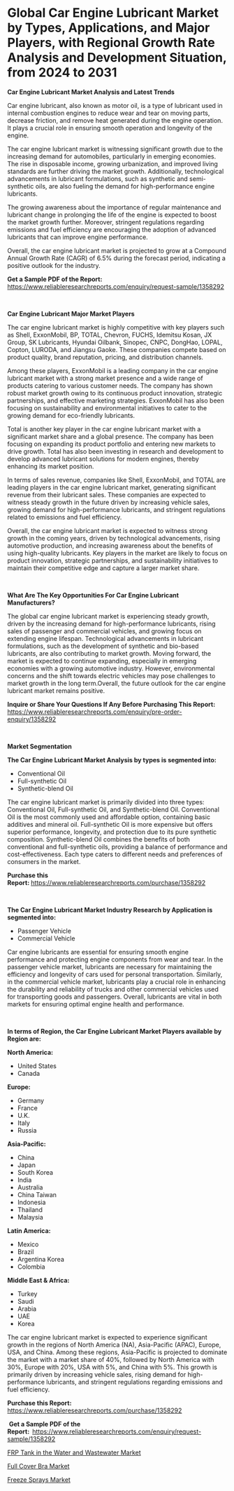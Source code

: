 <p><h1>Global Car Engine Lubricant Market by Types, Applications, and Major Players, with Regional Growth Rate Analysis and Development Situation, from 2024 to 2031</h1></p><p><strong>Car Engine Lubricant Market Analysis and Latest Trends</strong></p>
<p><p>Car engine lubricant, also known as motor oil, is a type of lubricant used in internal combustion engines to reduce wear and tear on moving parts, decrease friction, and remove heat generated during the engine operation. It plays a crucial role in ensuring smooth operation and longevity of the engine.</p><p>The car engine lubricant market is witnessing significant growth due to the increasing demand for automobiles, particularly in emerging economies. The rise in disposable income, growing urbanization, and improved living standards are further driving the market growth. Additionally, technological advancements in lubricant formulations, such as synthetic and semi-synthetic oils, are also fueling the demand for high-performance engine lubricants.</p><p>The growing awareness about the importance of regular maintenance and lubricant change in prolonging the life of the engine is expected to boost the market growth further. Moreover, stringent regulations regarding emissions and fuel efficiency are encouraging the adoption of advanced lubricants that can improve engine performance.</p><p>Overall, the car engine lubricant market is projected to grow at a Compound Annual Growth Rate (CAGR) of 6.5% during the forecast period, indicating a positive outlook for the industry.</p></p>
<p><strong>Get a Sample PDF of the Report:&nbsp;</strong> <a href="https://www.reliableresearchreports.com/enquiry/request-sample/1358292">https://www.reliableresearchreports.com/enquiry/request-sample/1358292</a></p>
<p>&nbsp;</p>
<p><strong>Car Engine Lubricant Major Market Players</strong></p>
<p><p>The car engine lubricant market is highly competitive with key players such as Shell, ExxonMobil, BP, TOTAL, Chevron, FUCHS, Idemitsu Kosan, JX Group, SK Lubricants, Hyundai Oilbank, Sinopec, CNPC, DongHao, LOPAL, Copton, LURODA, and Jiangsu Gaoke. These companies compete based on product quality, brand reputation, pricing, and distribution channels.</p><p>Among these players, ExxonMobil is a leading company in the car engine lubricant market with a strong market presence and a wide range of products catering to various customer needs. The company has shown robust market growth owing to its continuous product innovation, strategic partnerships, and effective marketing strategies. ExxonMobil has also been focusing on sustainability and environmental initiatives to cater to the growing demand for eco-friendly lubricants.</p><p>Total is another key player in the car engine lubricant market with a significant market share and a global presence. The company has been focusing on expanding its product portfolio and entering new markets to drive growth. Total has also been investing in research and development to develop advanced lubricant solutions for modern engines, thereby enhancing its market position.</p><p>In terms of sales revenue, companies like Shell, ExxonMobil, and TOTAL are leading players in the car engine lubricant market, generating significant revenue from their lubricant sales. These companies are expected to witness steady growth in the future driven by increasing vehicle sales, growing demand for high-performance lubricants, and stringent regulations related to emissions and fuel efficiency.</p><p>Overall, the car engine lubricant market is expected to witness strong growth in the coming years, driven by technological advancements, rising automotive production, and increasing awareness about the benefits of using high-quality lubricants. Key players in the market are likely to focus on product innovation, strategic partnerships, and sustainability initiatives to maintain their competitive edge and capture a larger market share.</p></p>
<p>&nbsp;</p>
<p><strong>What Are The Key Opportunities For Car Engine Lubricant Manufacturers?</strong></p>
<p><p>The global car engine lubricant market is experiencing steady growth, driven by the increasing demand for high-performance lubricants, rising sales of passenger and commercial vehicles, and growing focus on extending engine lifespan. Technological advancements in lubricant formulations, such as the development of synthetic and bio-based lubricants, are also contributing to market growth. Moving forward, the market is expected to continue expanding, especially in emerging economies with a growing automotive industry. However, environmental concerns and the shift towards electric vehicles may pose challenges to market growth in the long term.Overall, the future outlook for the car engine lubricant market remains positive.</p></p>
<p><strong>Inquire or Share Your Questions If Any Before Purchasing This Report:</strong> <a href="https://www.reliableresearchreports.com/enquiry/pre-order-enquiry/1358292">https://www.reliableresearchreports.com/enquiry/pre-order-enquiry/1358292</a></p>
<p>&nbsp;</p>
<p><strong>Market Segmentation</strong></p>
<p><strong>The Car Engine Lubricant Market Analysis by types is segmented into:</strong></p>
<p><ul><li>Conventional Oil</li><li>Full-synthetic Oil</li><li>Synthetic-blend Oil</li></ul></p>
<p><p>The car engine lubricant market is primarily divided into three types: Conventional Oil, Full-synthetic Oil, and Synthetic-blend Oil. Conventional Oil is the most commonly used and affordable option, containing basic additives and mineral oil. Full-synthetic Oil is more expensive but offers superior performance, longevity, and protection due to its pure synthetic composition. Synthetic-blend Oil combines the benefits of both conventional and full-synthetic oils, providing a balance of performance and cost-effectiveness. Each type caters to different needs and preferences of consumers in the market.</p></p>
<p><strong>Purchase this Report:&nbsp;</strong><a href="https://www.reliableresearchreports.com/purchase/1358292">https://www.reliableresearchreports.com/purchase/1358292</a></p>
<p>&nbsp;</p>
<p><strong>The Car Engine Lubricant Market Industry Research by Application is segmented into:</strong></p>
<p><ul><li>Passenger Vehicle</li><li>Commercial Vehicle</li></ul></p>
<p><p>Car engine lubricants are essential for ensuring smooth engine performance and protecting engine components from wear and tear. In the passenger vehicle market, lubricants are necessary for maintaining the efficiency and longevity of cars used for personal transportation. Similarly, in the commercial vehicle market, lubricants play a crucial role in enhancing the durability and reliability of trucks and other commercial vehicles used for transporting goods and passengers. Overall, lubricants are vital in both markets for ensuring optimal engine health and performance.</p></p>
<p>&nbsp;</p>
<p><strong>In terms of Region, the Car Engine Lubricant Market Players available by Region are:</strong></p>
<p>
    <p> <strong> North America: </strong>
        <ul>
            <li>United States</li>
            <li>Canada</li>
        </ul>
        </p> 
    <p> <strong> Europe: </strong>
        <ul>
            <li>Germany</li>
            <li>France</li>
            <li>U.K.</li>
            <li>Italy</li>
            <li>Russia</li>
        </ul>
        </p> 
    <p> <strong> Asia-Pacific: </strong>
        <ul>
            <li>China</li>
            <li>Japan</li>
            <li>South Korea</li>
            <li>India</li>
            <li>Australia</li>
            <li>China Taiwan</li>
            <li>Indonesia</li>
            <li>Thailand</li>
            <li>Malaysia</li>
        </ul>
        </p> 
    <p> <strong> Latin America: </strong>
        <ul>
            <li>Mexico</li>
            <li>Brazil</li>
            <li>Argentina Korea</li>
            <li>Colombia</li>
        </ul>
        </p> 
    <p> <strong> Middle East & Africa: </strong>
        <ul>
            <li>Turkey</li>
            <li>Saudi</li>
            <li>Arabia</li>
            <li>UAE</li>
            <li>Korea</li>
        </ul>
    </p>
    </p>
<p><p>The car engine lubricant market is expected to experience significant growth in the regions of North America (NA), Asia-Pacific (APAC), Europe, USA, and China. Among these regions, Asia-Pacific is projected to dominate the market with a market share of 40%, followed by North America with 30%, Europe with 20%, USA with 5%, and China with 5%. This growth is primarily driven by increasing vehicle sales, rising demand for high-performance lubricants, and stringent regulations regarding emissions and fuel efficiency.</p></p>
<p><strong>Purchase this Report: </strong><a href="https://www.reliableresearchreports.com/purchase/1358292">https://www.reliableresearchreports.com/purchase/1358292</a></p>
<p>&nbsp;<strong>Get a Sample PDF of the Report:&nbsp;&nbsp;</strong><a href="https://www.reliableresearchreports.com/enquiry/request-sample/1358292">https://www.reliableresearchreports.com/enquiry/request-sample/1358292</a></p>
<p><strong></strong></p>
<p><p><a href="https://view.publitas.com/reportprime-1/frp-tank-in-the-water-and-wastewater-market-size-market-share-and-global-market-analysis-report-2023-2030/">FRP Tank in the Water and Wastewater Market</a></p><p><a href="https://view.publitas.com/reportprime-1/decoding-the-full-cover-bra-market-a-deep-dive-into-the-latest-market-trends-market-segmentation-and-competitive-analysis/">Full Cover Bra Market</a></p><p><a href="https://view.publitas.com/reportprime-1/freeze-sprays-market-research-report-provides-thorough-industry-overview-which-offers-an-in-depth-analysis-of-product-trends-and-new-market-divisions/">Freeze Sprays Market</a></p></p>